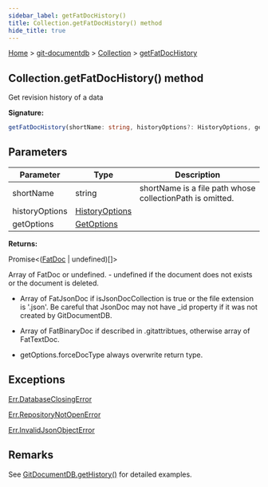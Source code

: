 ```yaml
---
sidebar_label: getFatDocHistory()
title: Collection.getFatDocHistory() method
hide_title: true
---
```


[Home](./index.md) &gt; [git-documentdb](./git-documentdb.md) &gt; [Collection](./git-documentdb.collection.md) &gt; [getFatDocHistory](./git-documentdb.collection.getfatdochistory.md)

## Collection.getFatDocHistory() method

Get revision history of a data

<b>Signature:</b>

```typescript
getFatDocHistory(shortName: string, historyOptions?: HistoryOptions, getOptions?: GetOptions): Promise<(FatDoc | undefined)[]>;
```

## Parameters

|  Parameter | Type | Description |
|  --- | --- | --- |
|  shortName | string | shortName is a file path whose collectionPath is omitted. |
|  historyOptions | [HistoryOptions](./git-documentdb.historyoptions.md) |  |
|  getOptions | [GetOptions](./git-documentdb.getoptions.md) |  |

<b>Returns:</b>

Promise&lt;([FatDoc](./git-documentdb.fatdoc.md) \| undefined)\[\]&gt;

Array of FatDoc or undefined. - undefined if the document does not exists or the document is deleted.

- Array of FatJsonDoc if isJsonDocCollection is true or the file extension is '.json'. Be careful that JsonDoc may not have \_id property if it was not created by GitDocumentDB.

- Array of FatBinaryDoc if described in .gitattribtues, otherwise array of FatTextDoc.

- getOptions.forceDocType always overwrite return type.

## Exceptions

[Err.DatabaseClosingError](./git-documentdb.err.databaseclosingerror.md)

[Err.RepositoryNotOpenError](./git-documentdb.err.repositorynotopenerror.md)

[Err.InvalidJsonObjectError](./git-documentdb.err.invalidjsonobjecterror.md)

## Remarks

See [GitDocumentDB.getHistory()](./git-documentdb.gitdocumentdb.gethistory.md) for detailed examples.

